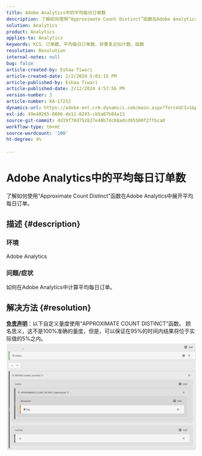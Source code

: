 ```yaml
---
title: Adobe Analytics中的平均每日订单数
description: 了解如何使用“Approximate Count Distinct”函数在Adobe Analytics中计算平均每日订单。
solution: Analytics
product: Analytics
applies-to: Analytics
keywords: KCS、订单数、平均每日订单数、非重复近似计数、函数
resolution: Resolution
internal-notes: null
bug: false
article-created-by: Eshaa Tiwari
article-created-date: 2/2/2024 5:01:15 PM
article-published-by: Eshaa Tiwari
article-published-date: 2/12/2024 4:57:56 PM
version-number: 3
article-number: KA-17252
dynamics-url: https://adobe-ent.crm.dynamics.com/main.aspx?forceUCI=1&pagetype=entityrecord&etn=knowledgearticle&id=9ac69aaa-ecc1-ee11-9079-6045bd006268
exl-id: 49e40265-0806-4e11-8243-cb5a07b84a13
source-git-commit: dd19f78d752827e48b7dc68adcd95500f2ffbca0
workflow-type: tm+mt
source-wordcount: '108'
ht-degree: 4%

---
```


# Adobe Analytics中的平均每日订单数


了解如何使用“Approximate Count Distinct”函数在Adobe Analytics中展开平均每日订单。

## 描述 {#description}


### 环境

Adobe Analytics

### 问题/症状

如何在Adobe Analytics中计算平均每日订单。


## 解决方法 {#resolution}


<u><b>免责声明</b></u>：以下自定义量度使用“APPROXIMATE COUNT DISTINCT”函数。 顾名思义，这不是100%准确的量度，但是，可以保证在95%的时间内结果将位于实际值的5%之内。
![](assets/62d446f9-58c7-ee11-9079-6045bd0067ea.png)

